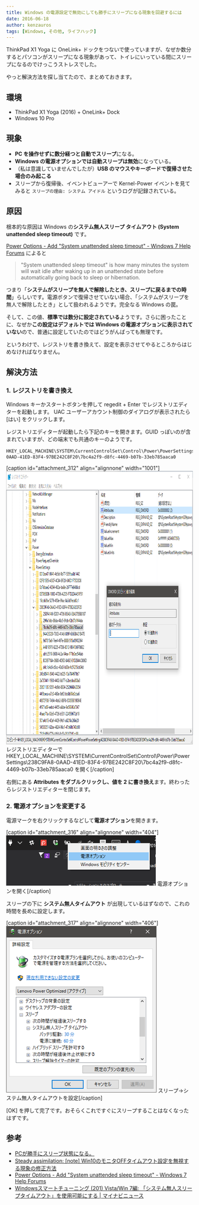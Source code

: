 ```yaml
---
title: Windows の電源設定で無効にしても勝手にスリープになる現象を回避するには
date: 2016-06-18
author: kenzauros
tags: [Windows, その他, ライフハック]
---
```


ThinkPad X1 Yoga に OneLink+ ドックをつないで使っていますが、なぜか数分するとパソコンがスリープになる現象があって、トイレにいっている間にスリープになるのでけっこうストレスでした。

やっと解決方法を探し当てたので、まとめておきます。

## 環境

* ThinkPad X1 Yoga (2016) + OneLink+ Dock
* Windows 10 Pro

## 現象

* **PC を操作せずに数分経つと自動でスリープ**になる。
* **Windows の電源オプションでは自動スリープは無効**になっている。
* （私は意識していませんでしたが）**USB のマウスやキーボードで復帰させた場合のみ起こる**
* スリープから復帰後、イベントビューアーで Kernel-Power イベントを見てみると `スリープの理由: システム アイドル` というログが記録されている。

## 原因

根本的な原因は Windows の**システム無人スリープ タイムアウト (System unattended sleep timeout)** です。

[Power Options - Add "System unattended sleep timeout" - Windows 7 Help Forums](http://www.sevenforums.com/tutorials/246364-power-options-add-system-unattended-sleep-timeout.html) によると

> "System unattended sleep timeout" is how many minutes the system will wait idle after waking up in an unattended state before automatically going back to sleep or hibernation.

つまり「**システムがスリープを無人で解除したとき、スリープに戻るまでの時間**」らしいです。電源ボタンで復帰させていない場合、「システムがスリープを無人で解除したとき」として扱われるようです。完全なる Windows の罠。

そして、この値、**標準では数分に設定されている**ようです。さらに困ったことに、なぜか**この設定はデフォルトでは Windows の電源オプションに表示されていない**ので、普通に設定していたのではどうがんばっても無理です。

というわけで、レジストリを書き換えて、設定を表示させてやるところからはじめなければなりません。

## 解決方法

### 1. レジストリを書き換え

Windows キーかスタートボタンを押して regedit + Enter でレジストリエディターを起動します。 UAC ユーザーアカウント制御のダイアログが表示されたら [はい] をクリックします。

レジストリエディターが起動したら下記のキーを開きます。GUID っぽいのが含まれていますが、どの端末でも共通のキーのようです。
```
HKEY_LOCAL_MACHINE\SYSTEM\CurrentControlSet\Control\Power\PowerSettings\238C9FA8-0AAD-41ED-83F4-97BE242C8F20\7bc4a2f9-d8fc-4469-b07b-33eb785aaca0
```

[caption id="attachment_312" align="alignnone" width="1001"]<a href="images/avoid-unwelcome-auto-sleep-of-windows-1.png"><img src="images/avoid-unwelcome-auto-sleep-of-windows-1.png" alt="レジストリエディターで HKEY_LOCAL_MACHINE\SYSTEM\CurrentControlSet\Control\Power\PowerSettings\238C9FA8-0AAD-41ED-83F4-97BE242C8F20\7bc4a2f9-d8fc-4469-b07b-33eb785aaca0 を開く" width="1001" height="738" class="size-full wp-image-312" /></a> レジストリエディターで HKEY_LOCAL_MACHINE\SYSTEM\CurrentControlSet\Control\Power\PowerSettings\238C9FA8-0AAD-41ED-83F4-97BE242C8F20\7bc4a2f9-d8fc-4469-b07b-33eb785aaca0 を開く[/caption]

右側にある **Attributes をダブルクリックし、値を 2 に書き換え**ます。終わったらレジストリエディターを閉じます。

### 2. 電源オプションを変更する

電源マークを右クリックするなどして**電源オプション**を開きます。

[caption id="attachment_316" align="alignnone" width="404"]<a href="images/avoid-unwelcome-auto-sleep-of-windows-2.png"><img src="images/avoid-unwelcome-auto-sleep-of-windows-2.png" alt="電源オプションを開く" width="404" height="136" class="size-full wp-image-316" /></a> 電源オプションを開く[/caption]

スリープの下に **システム無人タイムアウト** が出現しているはずなので、これの時間を長めに設定します。

[caption id="attachment_317" align="alignnone" width="406"]<a href="images/avoid-unwelcome-auto-sleep-of-windows-3.png"><img src="images/avoid-unwelcome-auto-sleep-of-windows-3.png" alt="スリープ→システム無人タイムアウトを設定" width="406" height="450" class="size-full wp-image-317" /></a> スリープ→システム無人タイムアウトを設定[/caption]

[OK] を押して完了です。おそらくこれですぐにスリープすることはなくなったはずです。

## 参考

* [PCが勝手にスリープ状態になる。](https://social.technet.microsoft.com/Forums/ja-JP/52336ed1-6471-49c9-8930-d831f7c5c8d7/pc?forum=w8itpro)
* [Steady assimilation: [note] Win10のモニタOFFタイムアウト設定を無視する現象の修正方法](http://steadyassimilation.blogspot.jp/2015/09/note-win10off.html)
* [Power Options - Add "System unattended sleep timeout" - Windows 7 Help Forums](http://www.sevenforums.com/tutorials/246364-power-options-add-system-unattended-sleep-timeout.html)
* [Windowsスマートチューニング (201) Vista/Win 7編: 「システム無人スリープタイムアウト」を使用可能にする | マイナビニュース](http://news.mynavi.jp/column/windows/201/)